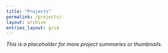 ```yaml
---
title: "Projects"
permalink: /projects/
layout: archive
entries_layout: grid
---
```


*This is a placeholder for more project summaries or thumbnails.*
